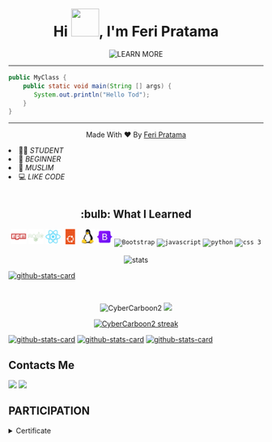 <h1 align="center">Hi <img src="https://github.com/mitul3737/mitul3737/blob/main/Wave.gif" height="55px" width="55px">, I'm Feri Pratama</h1>
<!-- Typing SVG by DenverCoder1 - https://github.com/DenverCoder1/readme-typing-svg -->
<p align="center">
<!--   <a href="https://github.com/DenverCoder1/readme-typing-svg"> -->
<img src ="https://telegra.ph/file/fe1c8aefdc227e7367e00.gif" "440" title="WEB" alt="LEARN MORE">

<hr>

```java
public MyClass {
    public static void main(String [] args) {
       System.out.println("Hello Tod");
    }
} 
```
<hr>
<p align="center">
  Made With ♥️ By <a href="https://github.com/FerryVication">Feri Pratama</a>
</p>
<li> 👨‍🎓 <i> STUDENT</i></li>
<li> 🔰 <i> BEGINNER</i></li>
<li> 🕌 <i> MUSLIM</i></li>
<li> 💻 <i> LIKE CODE</i></li><br>

<center>
  <h2>:bulb: What I Learned</h2>
  <code><img title="Npm" alt="npm" width="30px" src="https://raw.githubusercontent.com/devicons/devicon/v2.16.0/icons/npm/npm-original-wordmark.svg"/></code>
  <code><img title="Node JS" alt="nodejs" width="30px" src="https://raw.githubusercontent.com/devicons/devicon/v2.16.0/icons/nodejs/nodejs-line-wordmark.svg"/></code>
  <code><img title="React" alt="react" width="30px" src="https://raw.githubusercontent.com/devicons/devicon/v2.16.0/icons/react/react-original.svg"/></code>
  <code><img title="Ubuntu" alt="ubuntu" width="30px" src="https://raw.githubusercontent.com/devicons/devicon/v2.16.0/icons/ubuntu/ubuntu-original.svg" /></code>
  <code><img title="Linux" alt="Linux" width="30px" src="https://raw.githubusercontent.com/devicons/devicon/v2.16.0/icons/linux/linux-original.svg" /></code>
  <code><img title="HTML 5" alt="html5" width="30px" src="https://raw.githubusercontent.com/devicons/devicon/v2.16.0/icons/bootstrap/bootstrap-original.svg" /></code>
  <code><img title="Bootstrap" alt="Bootstrap" width="30px" src="https://cdn.jsdelivr.net/gh/devicons/devicon/icons/html5/html5-original.svg" /></code>
  <code><img title="JavaScript" alt="javascript" width="30px" src="https://cdn.jsdelivr.net/gh/devicons/devicon/icons/javascript/javascript-original.svg" /></code>
  <code><img title="Python" alt="python" width="35px" src="https://cdn.jsdelivr.net/gh/devicons/devicon/icons/python/python-original.svg" /></code>
  <code><img title="CSS 3" alt="css 3" width="30px" src="https://cdn.jsdelivr.net/gh/devicons/devicon/icons/css3/css3-original.svg" /></code>
  </br></br>
  <img src="https://github-readme-stats.vercel.app/api/top-langs/?username=FerryVication&show_icons=true&title_color=007cedtext_color=36ed00&border_color=6730f3e6&bg_color=000000f2&border_radius=20" alt="stats">
</center>

[![github-stats-card](https://kasroudra-stats-card.onrender.com/user?user=FerryVication&layout=compact&theme=dark)](https://github.com/CyberCarboon2/CyberCarboon2)


<br><p align='center'><img src="https://komarev.com/ghpvc/?username=FerryVication&label=Total%20Profile%20Visitor&color=071A2C&style=for-the-badge" alt="CyberCarboon2" />
<a href="https://api.daily.dev/get?r=CyberCarboon2"><img src="https://opencollective.com/vuejs/contributors.svg?width=900" /></a>
<p align='center'><a href="https://api.daily.dev/get?r=FerryVication">
<p align="center">
    <a href="https://github.com/FerryVication/github-readme-streak-stats">
        <img title="🔥 Get streak stats for your profile at git.io/streak-stats" alt="CyberCarboon2 streak" src="https://github-readme-streak-stats.herokuapp.com/?user=FerryVication&theme=black-ice&hide_border=true&stroke=0000&background=060A0CD0"/>
    </a>
</p>

[![github-stats-card](https://kasroudra-stats-card.onrender.com/repo?user=FerryVication&repo=crackFB&layout=compact&theme=dark)](https://github.com/FerryVication/crackFB)
[![github-stats-card](https://kasroudra-stats-card.onrender.com/repo?user=FerryVication&repo=verbotx&layout=compact&theme=dark)](https://github.com/FerryVication/verbotx)
[![github-stats-card](https://kasroudra-stats-card.onrender.com/repo?user=FerryVication&repo=Harvester&layout=compact&theme=dark)](https://github.com/FerryVication/Harvester)


## Contacts Me
[![](https://img.shields.io/badge/Github-black?logo=Github&logoColor=black&labelColor=white)](https://www.github.com/FerryVication)
[![](https://img.shields.io/badge/Facebook-blue?logo=Facebook&logoColor=blue&labelColor=white)](https://www.facebook.com/smart.danie.3)

## PARTICIPATION
<details>
  <summary>Certificate</summary>
  <img src="https://github.com/FerryVication/blob/main/sfd.jpg" alt="Certificate">
</details>
